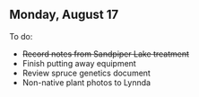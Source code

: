 
## Monday, August 17

To do:

* ~~Record notes from Sandpiper Lake treatment~~
* Finish putting away equipment
* Review spruce genetics document
* Non-native plant photos to Lynnda
